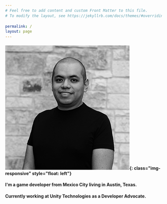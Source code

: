 ```yaml
---
# Feel free to add content and custom Front Matter to this file.
# To modify the layout, see https://jekyllrb.com/docs/themes/#overriding-theme-defaults

permalink: /
layout: page
---
```


#### ![Arturo Headshot 2021](/../_assets/headshot_2021.png){: class="img-responsive" style="float: left"} 

#### I'm a game developer from Mexico City living in Austin, Texas. 

#### Currently working at Unity Technologies as a Developer Advocate.

